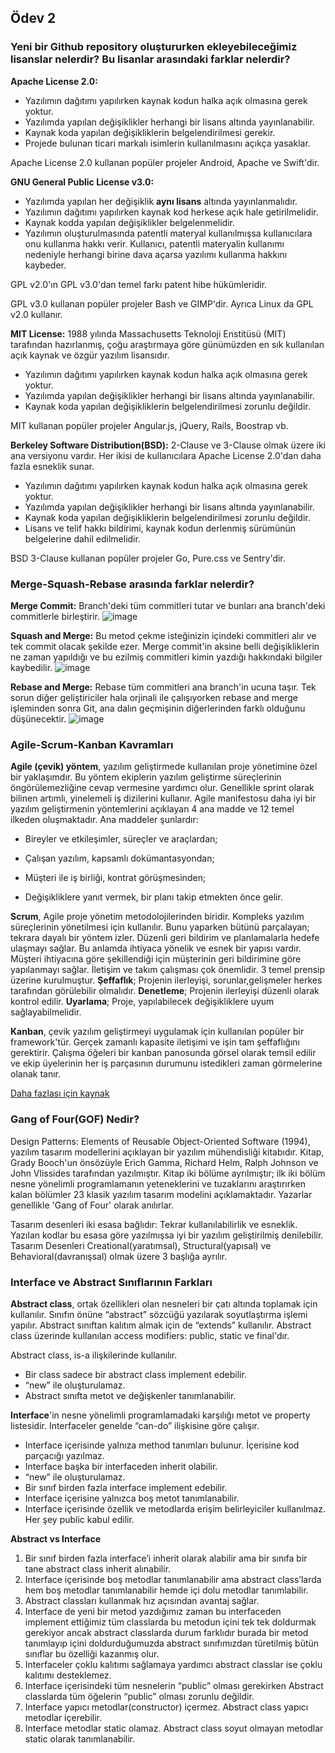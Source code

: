 ## Ödev 2
### **Yeni bir Github repository oluştururken ekleyebileceğimiz lisanslar nelerdir? Bu lisanlar arasındaki farklar nelerdir?**
**Apache License 2.0:**
- Yazılımın dağıtımı yapılırken kaynak kodun halka açık olmasına gerek yoktur.
- Yazılımda yapılan değişiklikler herhangi bir lisans altında yayınlanabilir.
- Kaynak koda yapılan değişikliklerin belgelendirilmesi gerekir.
- Projede bulunan ticari markalı isimlerin kullanılmasını açıkça yasaklar.

Apache License 2.0 kullanan popüler projeler Android, Apache ve Swift'dir.

**GNU General Public License v3.0:**
- Yazılımda yapılan her değişiklik **aynı lisans** altında yayınlanmalıdır.
- Yazılımın dağıtımı yapılırken kaynak kod herkese açık hale getirilmelidir.
- Kaynak kodda yapılan değişiklikler belgelenmelidir.
- Yazılımın oluşturulmasında patentli materyal kullanılmışsa kullanıcılara onu kullanma hakkı verir. Kullanıcı, patentli materyalin kullanımı nedeniyle herhangi birine dava açarsa yazılımı kullanma hakkını kaybeder.

GPL v2.0'ın GPL v3.0'dan temel farkı patent hibe hükümleridir.

GPL v3.0 kullanan popüler projeler Bash ve GIMP'dir. Ayrıca Linux da GPL v2.0 kullanır.

**MIT License:**
1988 yılında Massachusetts Teknoloji Enstitüsü (MIT) tarafından hazırlanmış, çoğu araştırmaya göre günümüzden en sık kullanılan açık kaynak ve özgür yazılım lisansıdır.

- Yazılımın dağıtımı yapılırken  kaynak kodun halka açık olmasına gerek yoktur.
- Yazılımda yapılan değişiklikler herhangi bir lisans altında yayınlanabilir.
- Kaynak koda yapılan değişikliklerin belgelendirilmesi zorunlu değildir.

MIT kullanan popüler projeler Angular.js, jQuery, Rails, Boostrap vb.

**Berkeley Software Distribution(BSD):**
2-Clause ve 3-Clause olmak üzere iki ana versiyonu vardır. Her ikisi de kullanıcılara Apache License 2.0'dan daha fazla esneklik sunar.

- Yazılımın dağıtımı yapılırken  kaynak kodun halka açık olmasına gerek yoktur.
- Yazılımda yapılan değişiklikler herhangi bir lisans altında yayınlanabilir.
- Kaynak koda yapılan değişikliklerin belgelendirilmesi zorunlu değildir.
- Lisans ve telif hakkı bildirimi, kaynak kodun derlenmiş sürümünün belgelerine dahil edilmelidir.

BSD 3-Clause kullanan popüler projeler Go, Pure.css ve Sentry'dir.
### **Merge-Squash-Rebase arasında farklar nelerdir?**
**Merge Commit:** Branch'deki tüm commitleri tutar ve bunları ana branch'deki commitlerle birleştirir.
![image](https://docs.github.com/assets/images/help/pull_requests/standard-merge-commit-diagram.png)

**Squash and Merge:** Bu metod çekme isteğinizin içindeki commitleri alır ve tek commit olacak şekilde ezer. Merge commit'in aksine belli değişikliklerin ne zaman yapıldığı ve bu ezilmiş commitleri kimin yazdığı hakkındaki bilgiler kaybedilir.
![image](https://docs.github.com/assets/images/help/pull_requests/commit-squashing-diagram.png)

**Rebase and Merge:** Rebase tüm commitleri ana branch'in ucuna taşır. Tek sorun diğer geliştiriciler hala orjinali ile çalışıyorken rebase and merge işleminden sonra Git, ana dalın geçmişinin diğerlerinden farklı olduğunu düşünecektir.
![image](https://git.logikum.hu/images/tutorials/merge-rebase/05.svg)
### **Agile-Scrum-Kanban Kavramları**
**Agile (çevik) yöntem**, yazılım geliştirmede kullanılan proje yönetimine özel bir yaklaşımdır. Bu yöntem ekiplerin yazılım geliştirme süreçlerinin öngörülemezliğine cevap vermesine yardımcı olur. Genellikle sprint olarak bilinen artımlı, yinelemeli iş dizilerini kullanır. Agile manifestosu daha iyi bir yazılım geliştirmenin yöntemlerini açıklayan 4 ana madde ve 12 temel ilkeden oluşmaktadır. Ana maddeler şunlardır:

- Bireyler ve etkileşimler, süreçler ve araçlardan;

- Çalışan yazılım, kapsamlı dokümantasyondan;

- Müşteri ile iş birliği, kontrat görüşmesinden;

- Değişikliklere yanıt vermek, bir planı takip etmekten önce gelir.

**Scrum**, Agile proje yönetim metodolojilerinden biridir. Kompleks yazılım süreçlerinin yönetilmesi için kullanılır. Bunu yaparken bütünü parçalayan; tekrara dayalı bir yöntem izler. Düzenli geri bildirim ve planlamalarla hedefe ulaşmayı sağlar. Bu anlamda ihtiyaca yönelik ve esnek bir yapısı vardır. Müşteri ihtiyacına göre şekillendiği için müşterinin geri bildirimine göre yapılanmayı sağlar. İletişim ve takım çalışması çok önemlidir. 3 temel prensip üzerine kurulmuştur. **Şeffaflık**; Projenin ilerleyişi, sorunlar,gelişmeler herkes tarafından görülebilir olmalıdır. **Denetleme**; Projenin ilerleyişi düzenli olarak kontrol edilir. **Uyarlama**; Proje, yapılabilecek değişikliklere uyum sağlayabilmelidir.

**Kanban**, çevik yazılım geliştirmeyi uygulamak için kullanılan popüler bir framework'tür. Gerçek zamanlı kapasite iletişimi ve işin tam şeffaflığını gerektirir. Çalışma öğeleri bir kanban panosunda görsel olarak temsil edilir ve ekip üyelerinin her iş parçasının durumunu istedikleri zaman görmelerine olanak tanır.

[Daha fazlası için kaynak](https://medium.com/devopsturkiye/kanban-ile-scrum-39ed01b36f0b)

### **Gang of Four(GOF) Nedir?**
Design Patterns: Elements of Reusable Object-Oriented Software (1994), yazılım tasarım modellerini açıklayan bir yazılım mühendisliği kitabıdır. Kitap, Grady Booch'un önsözüyle Erich Gamma, Richard Helm, Ralph Johnson ve John Vlissides tarafından yazılmıştır. Kitap iki bölüme ayrılmıştır; ilk iki bölüm nesne yönelimli programlamanın yeteneklerini ve tuzaklarını araştırırken kalan bölümler 23 klasik yazılım tasarım modelini açıklamaktadır. Yazarlar genellikle 'Gang of Four' olarak anılırlar.

Tasarım desenleri iki esasa bağlıdır: Tekrar kullanılabilirlik ve esneklik. Yazılan kodlar bu esasa göre yazılmışsa iyi bir yazılım geliştirilmiş denilebilir. Tasarım Desenleri Creational(yaratımsal), Structural(yapısal) ve Behavioral(davranışsal) olmak üzere 3 başlığa ayrılır.

### **Interface ve Abstract Sınıflarının Farkları**
**Abstract class**, ortak özellikleri olan nesneleri bir çatı altında toplamak için kullanılır. Sınıfın önüne “abstract” sözcüğü yazılarak soyutlaştırma işlemi yapılır. Abstract sınıftan kalıtım almak için de “extends” kullanılır. Abstract class üzerinde kullanılan access modifiers: public, static ve final'dır.

Abstract class, is-a ilişkilerinde kullanılır.
- Bir class sadece bir abstract class implement edebilir.
- “new” ile oluşturulamaz.
- Abstract sınıfta metot ve değişkenler tanımlanabilir.

**Interface**'in nesne yönelimli programlamadaki karşılığı metot ve property listesidir. Interfaceler genelde “can-do” ilişkisine göre çalışır.
- Interface içerisinde yalnıza method tanımları bulunur. İçerisine kod parçacığı yazılmaz.
- Interface başka bir interfaceden inherit olabilir.
- “new” ile oluşturulamaz.
- Bir sınıf birden fazla interface implement edebilir.
- Interface içerisine yalnızca boş metot tanımlanabilir.
- Interface içerisinde özellik ve metodlarda erişim belirleyiciler kullanılmaz. Her şey public kabul edilir.

**Abstract vs Interface**

1. Bir sınıf birden fazla interface’i inherit olarak alabilir ama bir sınıfa bir tane abstract class inherit alınabilir.
2. Interface içerisinde boş metodlar tanımlanabilir ama abstract class’larda hem boş metodlar tanımlanabilir hemde içi dolu metodlar tanımlabilir.
3. Abstract classları kullanmak hız açısından avantaj sağlar.
4. Interface de yeni bir metod yazdığımız zaman bu interfaceden implement ettiğimiz tüm classlarda bu metodun içini tek tek doldurmak gerekiyor ancak abstract classlarda durum farklıdır burada bir metod tanımlayıp içini doldurduğumuzda abstract sınıfımızdan türetilmiş bütün sınıflar bu özelliği kazanmış olur.
5. Interfaceler çoklu kalıtımı sağlamaya yardımcı abstract classlar ise çoklu kalıtımı desteklemez.
6. Interface içerisindeki tüm nesnelerin “public” olması gerekirken Abstract classlarda tüm öğelerin “public” olması zorunlu değildir.
7. Interface yapıcı metodlar(constructor) içermez. Abstract class yapıcı metodlar içerebilir.
8. Interface metodlar static olamaz. Abstract class soyut olmayan metodlar static olarak tanımlanabilir.